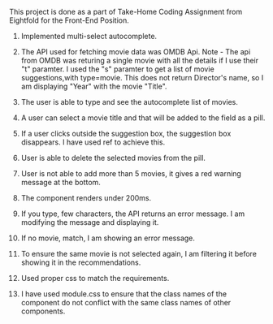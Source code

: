 This project is done as a part of Take-Home Coding Assignment from Eightfold for the Front-End Position.

1.	Implemented multi-select autocomplete.

2.	The API used for fetching movie data was OMDB Api. 
Note - The api from OMDB was returing a single movie with all the details if I use their "t" paramter. I used the "s" paramter to get a list of movie suggestions,with type=movie. This does not return Director's name, so I am displaying "Year" with the movie "Title".
 
3.	The user is able to type and see the autocomplete list of movies.
 
4.	A user can select a movie title and that will be added to the field as a pill.
 
5. If a user clicks outside the suggestion box, the suggestion box disappears. I have used ref to achieve this.

6. User is able to delete the selected movies from the pill.

7. User is not able to add more than 5 movies, it gives a red warning message at the bottom.
 
8. The component renders under 200ms.

9. If you type, few characters, the API returns an error message. I am modifying the message and displaying it.
 
10. If no movie, match, I am showing an error message.
 
11. To ensure the same movie is not selected again, I am filtering it before showing it in the recommendations.

12. Used proper css to match the requirements.

13. I have used module.css to ensure that the class names of the component do not conflict with the same class names of other components.
